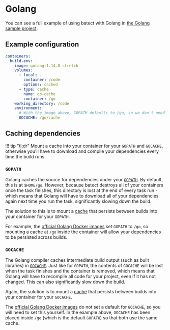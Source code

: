 # Golang

You can see a full example of using batect with Golang in [the Golang sample project](https://github.com/batect/batect-sample-golang).

## Example configuration

```yaml
containers:
  build-env:
    image: golang:1.14.0-stretch
    volumes:
      - local: .
        container: /code
        options: cached
      - type: cache
        name: go-cache
        container: /go
    working_directory: /code
    environment:
      # With the image above, GOPATH defaults to /go, so we don't need to set it explicitly.
      GOCACHE: /go/cache
```

## Caching dependencies

!!! tip "tl;dr"
    Mount a cache into your container for your `GOPATH` and `GOCACHE`, otherwise you'll have to download and compile your dependencies every
    time the build runs

### `GOPATH`

Golang caches the source for dependencies under your [`GOPATH`](https://github.com/golang/go/wiki/GOPATH). By default, this is at `$HOME/go`.
However, because batect destroys all of your containers once the task finishes, this directory is lost at the end of every task run - which means that Golang
will have to download all of your dependencies again next time you run the task, significantly slowing down the build.

The solution to this is to mount a [cache](../tips/Performance.md#cache-volumes) that persists between builds into your container for your `GOPATH`.

For example, the [official Golang Docker images](https://hub.docker.com/_/golang) set `GOPATH` to `/go`, so mounting a cache at `/go` inside the container will
allow your dependencies to be persisted across builds.

### `GOCACHE`

The Golang compiler caches intermediate build output (such as built libraries) in [`GOCACHE`](https://golang.org/cmd/go/#hdr-Build_and_test_caching).
Just like for `GOPATH`, the contents of `GOCACHE` will be lost when the task finishes and the container is removed, which means that Golang will have to recompile
all code for your project, even if it has not changed. This can also significantly slow down the build.

Again, the solution is to mount a [cache](../tips/Performance.md#cache-volumes) that persists between builds into your container for your `GOCACHE`.

The [official Golang Docker images](https://hub.docker.com/_/golang) do not set a default for `GOCACHE`, so you will need to set this yourself. In the example above, `GOCACHE` has been placed
inside `/go` (which is the default `GOPATH`) so that both use the same cache.
